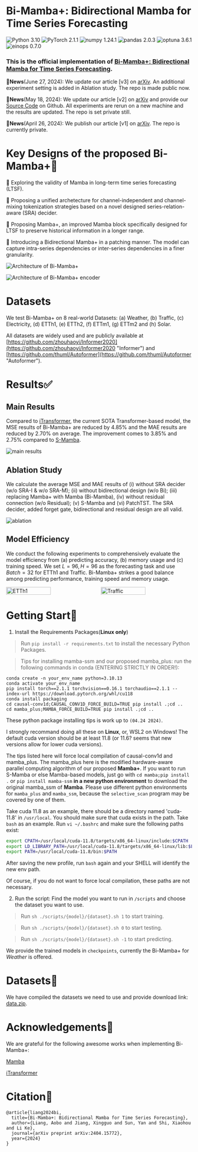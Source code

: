 # Bi-Mamba+: Bidirectional Mamba for Time Series Forecasting

![Python 3.10](https://img.shields.io/badge/python-3.10-green.svg?style=plastic)  ![PyTorch 2.1.1](https://img.shields.io/badge/Pytorch-2.1.1(+cu118)-da282a?style=plastic)  ![numpy 1.24.1](https://img.shields.io/badge/numpy-1.24.1-2ad82a?style=plastic)  ![pandas 2.0.3](https://img.shields.io/badge/pandas-2.0.3-39a8da?style=plastic)  ![optuna 3.6.1](https://img.shields.io/badge/optuna-3.6.1-a398da?style=plastic)  ![einops 0.7.0](https://img.shields.io/badge/einops-0.7.0-a938da?style=plastic)

### This is the official implementation of [Bi-Mamba+: Bidirectional Mamba for Time Series Forecasting](https://arxiv.org/abs/2404.15772).

🚩**News**(June 27, 2024): We update our article [v3] on [arXiv](https://arxiv.org/abs/2404.15772). An additional experiment setting is added in Ablation study. The repo is made public now.

🚩**News**(May 18, 2024): We update our article [v2] on [arXiv](https://arxiv.org/abs/2404.15772) and provide our [Source Code](https://github.com/Leopold2333/Bi-Mamba4TS) on Github. All experiments are rerun on a new machine and the results are updated. The repo is set private still.

🚩**News**(April 26, 2024): We publish our article [v1] on [arXiv](https://arxiv.org/abs/2404.15772). The repo is currently private.

# Key Designs of the proposed Bi-Mamba+🔑

🤠 Exploring the validity of Mamba in long-term time series forecasting (LTSF).

🤠 Proposing a unified archetecture for channel-independent and channel-mixing tokenization strategies based on a novel designed series-relation-aware (SRA) decider.

🤠 Proposing Mamba+, an improved Mamba block specifically designed for LTSF to preserve historical information in a longer range.

🤠 Introducing a Bidirectional Mamba+ in a patching manner. The model can capture intra-series dependencies or inter-series dependencies in a finer granularity.


![Architecture of Bi-Mamba+](pics/architecture.png "Architecture of Bi-Mamba4TS")

![Architecture of Bi-Mamba+ encoder](pics/bi-mamba-encoder.png "Architecture of Bi-Mamba4TS")

# Datasets

We test Bi-Mamba+ on 8 real-world Datasets: (a) Weather, (b) Traffic, (c) Electricity, (d) ETTh1, (e) ETTh2, (f) ETTm1, (g) ETTm2 and (h) Solar.

All datasets are widely used and are publicly available at [https://github.com/zhouhaoyi/Informer2020](https://github.com/zhouhaoyi/Informer2020 "Informer") and [https://github.com/thuml/Autoformer](https://github.com/thuml/Autoformer "Autoformer").

<!-- ![statistics of datasets](pics/dataset.png "statistics of datasets") -->

# Results✅

## Main Results

Compared to [iTransformer](https://openreview.net/forum?id=JePfAI8fah), the current SOTA Transformer-based model, the MSE results of Bi-Mamba+ are reduced by 4.85% and the MAE results are reduced by 2.70% on average. The improvement comes to 3.85% and 2.75% compared to [S-Mamba](https://arxiv.org/abs/2403.11144).

![main results](pics/full-main.png "main results")

## Ablation Study

We calculate the average MSE and MAE results of (i) without SRA decider (w/o SRA-I & w/o SRA-M); (ii) without bidirectional design (w/o Bi); (iii) replacing Mamba+ with Mamba (Bi-Mamba), (iv) without residual connection (w/o Residual); (v) S-Mamba and (vi) PatchTST. The SRA decider, added forget gate, bidirectional and residual design are all valid.

![ablation](pics/full-ablation.png "ablation")

## Model Efficiency

We conduct the following experiments to comprehensively evaluate the model efficiency from (a) predicting accuracy, (b) memory usage and (c) training speed. We set $L=96,H=96$ as the forecasting task and use $Batch=32$ for ETTh1 and Traffic. Bi-Mamba+ strikes a good balance among predicting performance, training speed and memory usage.

<div style="display: flex; justify-content: space-between;">
  <img src="pics/efficiency-ETTh1.png" alt="ETTh1" style="width: 49%;">
  <img src="pics/efficiency-traffic.png" alt="Traffic" style="width: 49%;">
</div>

# Getting Start🛫

1. Install the Requirements Packages(**Linux only**)

> Run `pip install -r requirements.txt` to install the necessary Python Packages.

> Tips for installing mamba-ssm and our proposed mamba_plus:
> run the following commands in conda (ENTERING STRICTLY IN ORDER!):
```
conda create -n your_env_name python=3.10.13
conda activate your_env_name
pip install torch==2.1.1 torchvision==0.16.1 torchaudio==2.1.1 --index-url https://download.pytorch.org/whl/cu118
conda install packaging
cd causal-conv1d;CAUSAL_CONV1D_FORCE_BUILD=TRUE pip install .;cd ..
cd mamba_plus;MAMBA_FORCE_BUILD=TRUE pip install .;cd ..
```
These python package installing tips is work up to `(04.24 2024)`.

I strongly recommand doing all these on **Linux**, or, WSL2 on Windows! The default cuda version should be at least 11.8 (or 11.6? seems that new versions allow for lower cuda versions).

The tips listed here will force local compilation of causal-conv1d and mamba_plus. The mamba_plus here is the modified hardware-aware parallel computing algorithm of our proposed **Mamba+**. If you want to run S-Mamba or else Mamba-based models, just go with `cd mamba;pip install .` or `pip install mamba-ssm` **in a new python environment** to download the original mamba_ssm of **Mamba**. Please use different python environments for `mamba_plus` and `mamba_ssm`, because the `selective_scan` program may be covered by one of them.

Take cuda 11.8 as an example, there should be a directory named 'cuda-11.8' in `/usr/local`. You should make sure that cuda exists in the path. Take `bash` as an example. Run `vi ~/.bashrc` and make sure the following paths exist:
```bash
export CPATH=/usr/local/cuda-11.8/targets/x86_64-linux/include:$CPATH
export LD_LIBRARY_PATH=/usr/local/cuda-11.8/targets/x86_64-linux/lib:$LD_LIBRARY_PATH
export PATH=/usr/local/cuda-11.8/bin:$PATH
```

After saving the new profile, run `bash` again and your SHELL will identify the new env path.

Of course, if you do not want to force local compilation, these paths are not necessary.

2. Run the script: Find the model you want to run in `/scripts` and choose the dataset you want to use. 
> Run `sh ./scripts/{model}/{dataset}.sh 1` to start training.

> Run `sh ./scripts/{model}/{dataset}.sh 0` to start testing.

> Run `sh ./scripts/{model}/{dataset}.sh -1` to start predicting.

We provide the trained models in `checkpoints`, currently the Bi-Mamba+ for *Weather* is offered.

# Datasets🔗
We have compiled the datasets we need to use and provide download link: [data.zip](https://drive.google.com/file/d/1krbMHQXB-aV9vvYs2bRsJnXPLa4BKxzG/view?usp=drive_link).

# Acknowledgements🙏
We are grateful for the following awesome works when implementing Bi-Mamba+:

[Mamba](https://github.com/state-spaces/mamba)

[iTransformer](https://github.com/thuml/iTransformer)

# Citation🙂
```
@article{liang2024bi,
  title={Bi-Mamba+: Bidirectional Mamba for Time Series Forecasting},
  author={Liang, Aobo and Jiang, Xingguo and Sun, Yan and Shi, Xiaohou and Li Ke},
  journal={arXiv preprint arXiv:2404.15772},
  year={2024}
}
```
